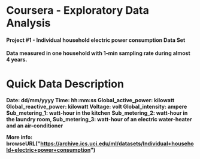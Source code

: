 Coursera - Exploratory Data Analysis
====================================

#### Project #1 - Individual household electric power consumption Data Set

<b>Data measured in one household with 1-min sampling rate during almost 4 years.<b>

Quick Data Description 
======================
Date: dd/mm/yyyy
Time: hh:mm:ss
Global_active_power: kilowatt
Global_reactive_power: kilowatt
Voltage: volt
Global_intensity: ampere
Sub_metering_1: watt-hour in the kitchen
Sub_metering_2: watt-hour in the laundry room,
Sub_metering_3: watt-hour of an electric water-heater and an air-conditioner

More info:
browseURL("https://archive.ics.uci.edu/ml/datasets/Individual+household+electric+power+consumption")
